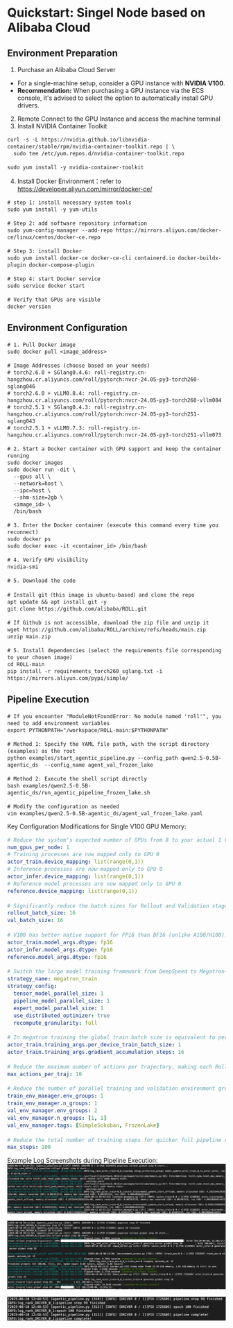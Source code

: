 # Quickstart: Singel Node based on Alibaba Cloud

## Environment Preparation
1. Purchase an Alibaba Cloud Server
- For a single-machine setup, consider a GPU instance with **NVIDIA V100**.
- **Recommendation:** When purchasing a GPU instance via the ECS console, it's advised to select the option to automatically install GPU drivers.
2. Remote Connect to the GPU Instance and access the machine terminal
3. Install NVIDIA Container Toolkit
```shell
curl -s -L https://nvidia.github.io/libnvidia-container/stable/rpm/nvidia-container-toolkit.repo | \
  sudo tee /etc/yum.repos.d/nvidia-container-toolkit.repo
  
sudo yum install -y nvidia-container-toolkit
```
4. Install Docker Environment：refer to https://developer.aliyun.com/mirror/docker-ce/
```shell
# step 1: install necessary system tools
sudo yum install -y yum-utils

# Step 2: add software repository information
sudo yum-config-manager --add-repo https://mirrors.aliyun.com/docker-ce/linux/centos/docker-ce.repo

# Step 3: install Docker
sudo yum install docker-ce docker-ce-cli containerd.io docker-buildx-plugin docker-compose-plugin

# Step 4: start Docker service
sudo service docker start

# Verify that GPUs are visible
docker version
```


## Environment Configuration
```shell
# 1. Pull Docker image
sudo docker pull <image_address>

# Image Addresses (choose based on your needs)
# torch2.6.0 + SGlang0.4.6: roll-registry.cn-hangzhou.cr.aliyuncs.com/roll/pytorch:nvcr-24.05-py3-torch260-sglang046
# torch2.6.0 + vLLM0.8.4: roll-registry.cn-hangzhou.cr.aliyuncs.com/roll/pytorch:nvcr-24.05-py3-torch260-vllm084
# torch2.5.1 + SGlang0.4.3: roll-registry.cn-hangzhou.cr.aliyuncs.com/roll/pytorch:nvcr-24.05-py3-torch251-sglang043
# torch2.5.1 + vLLM0.7.3: roll-registry.cn-hangzhou.cr.aliyuncs.com/roll/pytorch:nvcr-24.05-py3-torch251-vllm073

# 2. Start a Docker container with GPU support and keep the container running
sudo docker images
sudo docker run -dit \
  --gpus all \
  --network=host \
  --ipc=host \
  --shm-size=2gb \
  <image_id> \
  /bin/bash

# 3. Enter the Docker container (execute this command every time you reconnect)
sudo docker ps
sudo docker exec -it <container_id> /bin/bash

# 4. Verify GPU visibility
nvidia-smi

# 5. Download the code

# Install git（this image is ubuntu-based）and clone the repo
apt update && apt install git -y
git clone https://github.com/alibaba/ROLL.git

# If Github is not accessible, download the zip file and unzip it
wget https://github.com/alibaba/ROLL/archive/refs/heads/main.zip
unzip main.zip

# 5. Install dependencies (select the requirements file corresponding to your chosen image)
cd ROLL-main
pip install -r requirements_torch260_sglang.txt -i https://mirrors.aliyun.com/pypi/simple/
```

## Pipeline Execution
```shell
# If you encounter "ModuleNotFoundError: No module named 'roll'", you need to add environment variables
export PYTHONPATH="/workspace/ROLL-main:$PYTHONPATH"

# Method 1: Specify the YAML file path, with the script directory (examples) as the root
python examples/start_agentic_pipeline.py --config_path qwen2.5-0.5B-agentic_ds  --config_name agent_val_frozen_lake

# Method 2: Execute the shell script directly
bash examples/qwen2.5-0.5B-agentic_ds/run_agentic_pipeline_frozen_lake.sh

# Modify the configuration as needed
vim examples/qwen2.5-0.5B-agentic_ds/agent_val_frozen_lake.yaml
```

Key Configuration Modifications for Single V100 GPU Memory:
```yaml
# Reduce the system's expected number of GPUs from 8 to your actual 1 V100
num_gpus_per_node: 1 
# Training processes are now mapped only to GPU 0
actor_train.device_mapping: list(range(0,1))
# Inference processes are now mapped only to GPU 0
actor_infer.device_mapping: list(range(0,1))
# Reference model processes are now mapped only to GPU 0
reference.device_mapping: list(range(0,1))

# Significantly reduce the batch sizes for Rollout and Validation stages to prevent out-of-memory errors on a single GPU
rollout_batch_size: 16
val_batch_size: 16

# V100 has better native support for FP16 than BF16 (unlike A100/H100). Switching to FP16 improves compatibility and stability, while also saving GPU memory.
actor_train.model_args.dtype: fp16
actor_infer.model_args.dtype: fp16
reference.model_args.dtype: fp16

# Switch the large model training framework from DeepSpeed to Megatron-LM. Parameters can be sent in batches, resulting in faster execution.
strategy_name: megatron_train
strategy_config:
  tensor_model_parallel_size: 1
  pipeline_model_parallel_size: 1
  expert_model_parallel_size: 1
  use_distributed_optimizer: true
  recompute_granularity: full

# In megatron training the global train batch size is equivalent to per_device_train_batch_size * gradient_accumulation_steps * world_size
actor_train.training_args.per_device_train_batch_size: 1
actor_train.training_args.gradient_accumulation_steps: 16  

# Reduce the maximum number of actions per trajectory, making each Rollout trajectory shorter that reduces the length of LLM-generated content.
max_actions_per_traj: 10    

# Reduce the number of parallel training and validation environment groups to accommodate single-GPU resources.
train_env_manager.env_groups: 1
train_env_manager.n_groups: 1
val_env_manager.env_groups: 2
val_env_manager.n_groups: [1, 1]
val_env_manager.tags: [SimpleSokoban, FrozenLake]

# Reduce the total number of training steps for quicker full pipeline runs, useful for rapid debugging.
max_steps: 100
```

Example Log Screenshots during Pipeline Execution:
![log1](../../../static/img/log_1.png)

![log2](../../../static/img/log_2.png)

![log3](../../../static/img/log_3.png)

